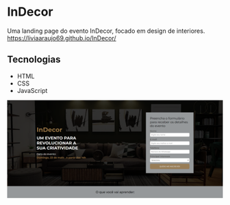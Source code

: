 # InDecor

Uma landing page do evento InDecor, focado em design de interiores.
<https://liviaaraujo69.github.io/InDecor/>

## Tecnologias
- HTML
- CSS
- JavaScript


![GitHub Logo](img/print.png)